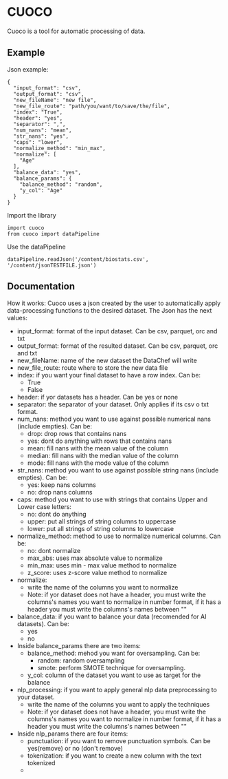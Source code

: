 
# CUOCO

Cuoco is a tool for automatic processing of data. 

## Example

Json example:

```
{
  "input_format": "csv",
  "output_format": "csv",
  "new_fileName": "new file",
  "new_file_route": "path/you/want/to/save/the/file",
  "index": "True",
  "header": "yes",
  "separator": ",",
  "num_nans": "mean",
  "str_nans": "yes",
  "caps": "lower",
  "normalize_method": "min_max",
  "normalize": [
    "Age"
  ],
  "balance_data": "yes",
  "balance_params": {
    "balance_method": "random",
    "y_col": "Age"
  }
}
```


Import the library

```
import cuoco
from cuoco import dataPipeline
```

Use the dataPipeline

```
dataPipeline.readJson('/content/biostats.csv', '/content/jsonTESTFILE.json')
```

## Documentation


How it works:
Cuoco uses a json created by the user to automatically apply data-processing functions to the desired dataset. The Json has the next values:

- input_format: format of the input dataset. Can be csv, parquet, orc and txt
- output_format: format of the resulted dataset. Can be csv, parquet, orc and txt
- new_fileName: name of the new dataset the DataChef will write
- new_file_route: route where to store the new data file
- index: if you want your final dataset to have a row index. Can be:
    - True
    - False
- header: if yor datasets has a header. Can be yes or none
- separator: the separator of your dataset. Only applies if its csv o txt format. 
- num_nans: method you want to use against possible numerical nans (include empties). Can be:
    - drop: drop rows that contains nans
    - yes: dont do anything with rows that contains nans
    - mean: fill nans with the mean value of the column
    - median: fill nans with the median value of the column
    - mode: fill nans with the mode value of the column
- str_nans: method you want to use against possible string nans (include empties). Can be:
    - yes: keep nans columns
    - no: drop nans columns
- caps: method you want to use with strings that contains Upper and Lower case letters:
    - no: dont do anything
    - upper: put all strings of string columns to uppercase
    - lower: put all strings of string columns to lowercase
- normalize_method: method to use to normalize numerical columns. Can be:
    - no: dont normalize
    - max_abs: uses max absolute value to normalize 
    - min_max: uses min - max value method to normalize 
    - z_score: uses z-score value method to normalize
- normalize:
    - write the name of the columns you want to normalize
    - Note: if yor dataset does not have a header, you must write the columns's names you want to 
            normalize in number format, if it has a header you must write the columns's names between ""
- balance_data: if you want to balance your data (recomended for AI datasets). Can be:
    - yes
    - no
- Inside balance_params there are two items:
  - balance_method: mehod you want for oversampling. Can be:
    - random: random oversampling
    - smote: perform SMOTE technique for oversampling.
  - y_col: column of the dataset you want to use as target for the balance
- nlp_processing: if you want to apply general nlp data preprocessing to your dataset. 
  - write the name of the columns you want to apply the techniques
  - Note: if yor dataset does not have a header, you must write the columns's names you want to 
            normalize in number format, if it has a header you must write the columns's names between ""
- Inside nlp_params there are four items:
    - punctuation: if you want to remove punctuation symbols. Can be yes(remove) or no (don't remove)
    - tokenization: if you want to create a new column with the text tokenized
    - 